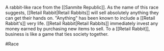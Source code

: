 A rabbit-like race from the <span class="political-bodies-places">[[Sanmite Republic]]</span>.
As the name of this race suggests, <span class="races">[[Retail Rabbit|Retail Rabbits]]</span> will sell absolutely anything they can get their hands on.
"Anything" has been known to include a <span class="races">[[Retail Rabbit's]]</span> very life.
<span class="races">[[Retail Rabbit|Retail Rabbits]]</span> immediately invest any money earned by purchasing new items to sell.
To a <span class="races">[[Retail Rabbit]]</span>, business is like a game that ties society together. 

#Race